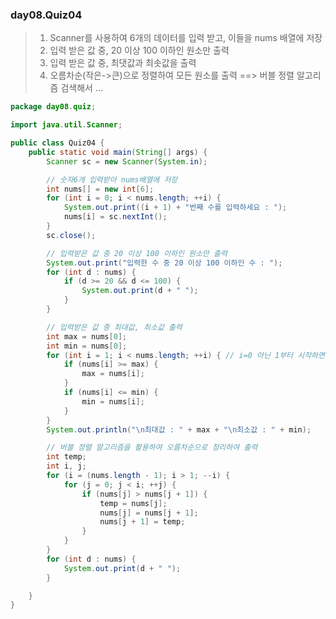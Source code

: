 ### day08.Quiz04
> 1. Scanner를 사용하여 6개의 데이터를 입력 받고, 이들을 nums 배열에 저장
> 2. 입력 받은 값 중, 20 이상 100 이하인 원소만 출력
> 3. 입력 받은 값 중, 최댓값과 최솟값을 출력
> 4. 오름차순(작은->큰)으로 정렬하여 모든 원소를 출력  ==> 버블 정렬 알고리즘 검색해서 ... 


```java
package day08.quiz;

import java.util.Scanner;

public class Quiz04 {
	public static void main(String[] args) {
		Scanner sc = new Scanner(System.in);

		// 숫자6개 입력받아 nums배열에 저장
		int nums[] = new int[6];
		for (int i = 0; i < nums.length; ++i) {
			System.out.print((i + 1) + "번째 수를 입력하세요 : ");
			nums[i] = sc.nextInt();
		}
		sc.close();

		// 입력받은 값 중 20 이상 100 이하인 원소만 출력
		System.out.print("입력한 수 중 20 이상 100 이하인 수 : ");
		for (int d : nums) {
			if (d >= 20 && d <= 100) {
				System.out.print(d + " ");
			}
		}

		// 입력받은 값 중 최대값, 최소값 출력
		int max = nums[0];
		int min = nums[0];
		for (int i = 1; i < nums.length; ++i) { // i=0 아닌 1부터 시작하면 연산횟수 감소
			if (nums[i] >= max) {
				max = nums[i];
			}
			if (nums[i] <= min) {
				min = nums[i];
			}
		}
		System.out.println("\n최대값 : " + max + "\n최소값 : " + min);

		// 버블 정렬 알고리즘을 활용하여 오름차순으로 정리하여 출력
		int temp;
		int i, j;
		for (i = (nums.length - 1); i > 1; --i) {
			for (j = 0; j < i; ++j) {
				if (nums[j] > nums[j + 1]) {
					temp = nums[j];
					nums[j] = nums[j + 1];
					nums[j + 1] = temp;
				}
			}
		}
		for (int d : nums) {
			System.out.print(d + " ");
		}

	}
}
```
